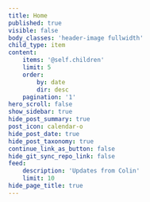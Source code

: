 ```yaml
---
title: Home
published: true
visible: false
body_classes: 'header-image fullwidth'
child_type: item
content:
    items: '@self.children'
    limit: 5
    order:
        by: date
        dir: desc
    pagination: '1'
hero_scroll: false
show_sidebar: true
hide_post_summary: true
post_icon: calendar-o
hide_post_date: true
hide_post_taxonomy: true
continue_link_as_button: false
hide_git_sync_repo_link: false
feed:
    description: 'Updates from Colin'
    limit: 10
hide_page_title: true
---
```

